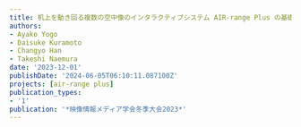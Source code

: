 ```yaml
---
title: 机上を動き回る複数の空中像のインタラクティブシステム AIR-range Plus の基礎検討
authors:
- Ayako Yogo
- Daisuke Kuramoto
- Changyo Han
- Takeshi Naemura
date: '2023-12-01'
publishDate: '2024-06-05T06:10:11.087100Z'
projects: [air-range plus]
publication_types:
- '1'
publication: '*映像情報メディア学会冬季大会2023*'
---
```

